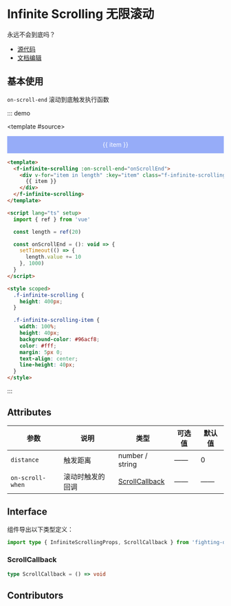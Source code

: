 # Infinite Scrolling 无限滚动

永远不会到底吗？

- [源代码](https://github.com/FightingDesign/fighting-design/tree/master/packages/fighting-design/infinite-scrolling)
- [文档编辑](https://github.com/FightingDesign/fighting-design/blob/master/docs/components/infinite-scrolling.md)

## 基本使用

`on-scroll-end` 滚动到底触发执行函数

::: demo

<template #source>
<f-infinite-scrolling :on-scroll-end="onScrollEnd">

<div v-for="item in length" :key="item" class="f-infinite-scrolling-item" style="">{{ item }}</div>
</f-infinite-scrolling>
</template>

```html
<template>
  <f-infinite-scrolling :on-scroll-end="onScrollEnd">
    <div v-for="item in length" :key="item" class="f-infinite-scrolling-item" style="">
      {{ item }}
    </div>
  </f-infinite-scrolling>
</template>

<script lang="ts" setup>
  import { ref } from 'vue'

  const length = ref(20)

  const onScrollEnd = (): void => {
    setTimeout(() => {
      length.value += 10
    }, 1000)
  }
</script>

<style scoped>
  .f-infinite-scrolling {
    height: 400px;
  }

  .f-infinite-scrolling-item {
    width: 100%;
    height: 40px;
    background-color: #96acf8;
    color: #fff;
    margin: 5px 0;
    text-align: center;
    line-height: 40px;
  }
</style>
```

:::

## Attributes

| 参数             | 说明             | 类型                                         | 可选值 | 默认值 |
| ---------------- | ---------------- | -------------------------------------------- | ------ | ------ |
| `distance`       | 触发距离         | number / string                              | ——     | 0      |
| `on-scroll-when` | 滚动时触发的回调 | <a href="#scrollcallback">ScrollCallback</a> | ——     | ——     |

## Interface

组件导出以下类型定义：

```ts
import type { InfiniteScrollingProps, ScrollCallback } from 'fighting-design'
```

### ScrollCallback

```ts
type ScrollCallback = () => void
```

## Contributors

<a href="https://github.com/Tyh2001" target="_blank">
  <f-avatar round src="https://avatars.githubusercontent.com/u/73180970?v=4" />
</a>

<a href="https://github.com/HoldingTheGhostAtTheGrave" target="_blank">
  <f-avatar round src="https://avatars.githubusercontent.com/u/76578532?v=4" />
</a>

<script lang="ts" setup>
  import { ref } from 'vue'

  const length = ref(20)

  const onScrollEnd = (): void => {
    setTimeout(() => {
      length.value += 10
    }, 1000)
  }
</script>

<style>
  .f-infinite-scrolling {
    height: 400px;
  }
  
  .f-infinite-scrolling-item {
    width: 100%;
    height: 40px;
    background: #96acf8;
    color: #fff;
    margin: 5px 0;
    text-align: center;
    line-height: 40px;
  }
</style>
